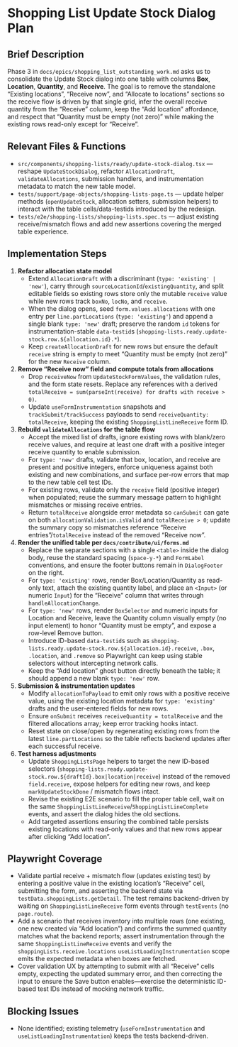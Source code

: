 # Shopping List Update Stock Dialog Plan

## Brief Description
Phase 3 in `docs/epics/shopping_list_outstanding_work.md` asks us to consolidate the Update Stock dialog into one table with columns **Box**, **Location**, **Quantity**, and **Receive**. The goal is to remove the standalone “Existing locations”, “Receive now”, and “Allocate to locations” sections so the receive flow is driven by that single grid, infer the overall receive quantity from the “Receive” column, keep the “Add location” affordance, and respect that “Quantity must be empty (not zero)” while making the existing rows read-only except for “Receive”.

## Relevant Files & Functions
- `src/components/shopping-lists/ready/update-stock-dialog.tsx` — reshape `UpdateStockDialog`, refactor `AllocationDraft`, `validateAllocations`, submission handlers, and instrumentation metadata to match the new table model.
- `tests/support/page-objects/shopping-lists-page.ts` — update helper methods (`openUpdateStock`, allocation setters, submission helpers) to interact with the table cells/data-testids introduced by the redesign.
- `tests/e2e/shopping-lists/shopping-lists.spec.ts` — adjust existing receive/mismatch flows and add new assertions covering the merged table experience.

## Implementation Steps
1. **Refactor allocation state model**
   - Extend `AllocationDraft` with a discriminant (`type: 'existing' | 'new'`), carry through `sourceLocationId`/`existingQuantity`, and split editable fields so existing rows store only the mutable `receive` value while new rows track `boxNo`, `locNo`, and `receive`.
   - When the dialog opens, seed `form.values.allocations` with one entry per `line.partLocations` (`type: 'existing'`) and append a single blank `type: 'new'` draft; preserve the random `id` tokens for instrumentation-stable `data-testid`s (`shopping-lists.ready.update-stock.row.${allocation.id}.*`).
   - Keep `createAllocationDraft` for new rows but ensure the default `receive` string is empty to meet “Quantity must be empty (not zero)” for the new `Receive` column.
2. **Remove “Receive now” field and compute totals from allocations**
   - Drop `receiveNow` from `UpdateStockFormValues`, the validation rules, and the form state resets. Replace any references with a derived `totalReceive = sum(parseInt(receive) for drafts with receive > 0)`.
   - Update `useFormInstrumentation` snapshots and `trackSubmit/trackSuccess` payloads to send `receiveQuantity: totalReceive`, keeping the existing `ShoppingListLineReceive` form ID.
3. **Rebuild `validateAllocations` for the table flow**
   - Accept the mixed list of drafts, ignore existing rows with blank/zero receive values, and require at least one draft with a positive integer receive quantity to enable submission.
   - For `type: 'new'` drafts, validate that box, location, and receive are present and positive integers, enforce uniqueness against both existing and new combinations, and surface per-row errors that map to the new table cell test IDs.
   - For existing rows, validate only the `receive` field (positive integer) when populated; reuse the summary message pattern to highlight mismatches or missing receive entries.
   - Return `totalReceive` alongside error metadata so `canSubmit` can gate on both `allocationValidation.isValid` and `totalReceive > 0`; update the summary copy so mismatches reference “Receive entries”/`totalReceive` instead of the removed “Receive now”.
4. **Render the unified table per `docs/contribute/ui/forms.md`**
   - Replace the separate sections with a single `<table>` inside the dialog body, reuse the standard spacing (`space-y-*`) and `FormLabel` conventions, and ensure the footer buttons remain in `DialogFooter` on the right.
   - For `type: 'existing'` rows, render Box/Location/Quantity as read-only text, attach the existing quantity label, and place an `<Input>` (or numeric `Input`) for the “Receive” column that writes through `handleAllocationChange`.
   - For `type: 'new'` rows, render `BoxSelector` and numeric inputs for Location and Receive, leave the Quantity column visually empty (no input element) to honor “Quantity must be empty”, and expose a row-level Remove button.
   - Introduce ID-based `data-testid`s such as `shopping-lists.ready.update-stock.row.${allocation.id}.receive`, `.box`, `.location`, and `.remove` so Playwright can keep using stable selectors without intercepting network calls.
   - Keep the “Add location” ghost button directly beneath the table; it should append a new blank `type: 'new'` row.
5. **Submission & instrumentation updates**
   - Modify `allocationToPayload` to emit only rows with a positive receive value, using the existing location metadata for `type: 'existing'` drafts and the user-entered fields for new rows.
   - Ensure `onSubmit` receives `receiveQuantity = totalReceive` and the filtered allocations array; keep error tracking hooks intact.
   - Reset state on close/open by regenerating existing rows from the latest `line.partLocations` so the table reflects backend updates after each successful receive.
6. **Test harness adjustments**
   - Update `ShoppingListsPage` helpers to target the new ID-based selectors (`shopping-lists.ready.update-stock.row.${draftId}.box|location|receive`) instead of the removed `field.receive`, expose helpers for editing new rows, and keep `markUpdateStockDone` / mismatch flows intact.
   - Revise the existing E2E scenario to fill the proper table cell, wait on the same `ShoppingListLineReceive`/`ShoppingListLineComplete` events, and assert the dialog hides the old sections.
   - Add targeted assertions ensuring the combined table persists existing locations with read-only values and that new rows appear after clicking “Add location”.

## Playwright Coverage
- Validate partial receive + mismatch flow (updates existing test) by entering a positive value in the existing location’s “Receive” cell, submitting the form, and asserting the backend state via `testData.shoppingLists.getDetail`. The test remains backend-driven by waiting on `ShoppingListLineReceive` form events through `testEvents` (no `page.route`).
- Add a scenario that receives inventory into multiple rows (one existing, one new created via “Add location”) and confirms the summed quantity matches what the backend reports; assert instrumentation through the same `ShoppingListLineReceive` events and verify the `shoppingLists.receive.locations` `useListLoadingInstrumentation` scope emits the expected metadata when boxes are fetched.
- Cover validation UX by attempting to submit with all “Receive” cells empty, expecting the updated summary error, and then correcting the input to ensure the Save button enables—exercise the deterministic ID-based test IDs instead of mocking network traffic.

## Blocking Issues
- None identified; existing telemetry (`useFormInstrumentation` and `useListLoadingInstrumentation`) keeps the tests backend-driven.
